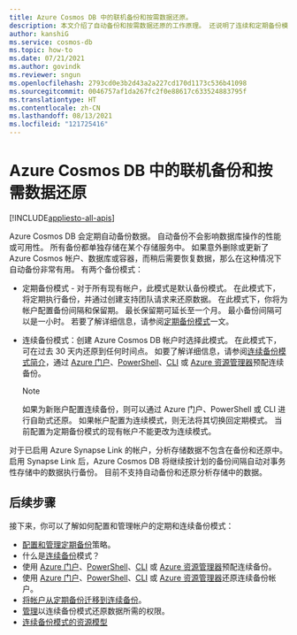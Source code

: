 ```yaml
---
title: Azure Cosmos DB 中的联机备份和按需数据还原。
description: 本文介绍了自动备份和按需数据还原的工作原理。 还说明了连续和定期备份模式之间的差异。
author: kanshiG
ms.service: cosmos-db
ms.topic: how-to
ms.date: 07/21/2021
ms.author: govindk
ms.reviewer: sngun
ms.openlocfilehash: 2793cd0e3b2d43a2a227cd170d1173c536b41098
ms.sourcegitcommit: 0046757af1da267fc2f0e88617c633524883795f
ms.translationtype: HT
ms.contentlocale: zh-CN
ms.lasthandoff: 08/13/2021
ms.locfileid: "121725416"
---
```

# <a name="online-backup-and-on-demand-data-restore-in-azure-cosmos-db"></a>Azure Cosmos DB 中的联机备份和按需数据还原
[!INCLUDE[appliesto-all-apis](includes/appliesto-all-apis.md)]

Azure Cosmos DB 会定期自动备份数据。 自动备份不会影响数据库操作的性能或可用性。 所有备份都单独存储在某个存储服务中。 如果意外删除或更新了 Azure Cosmos 帐户、数据库或容器，而稍后需要恢复数据，那么在这种情况下自动备份非常有用。 有两个备份模式：

* 定期备份模式 - 对于所有现有帐户，此模式是默认备份模式。 在此模式下，将定期执行备份，并通过创建支持团队请求来还原数据。 在此模式下，你将为帐户配置备份间隔和保留期。 最长保留期可延长至一个月。 最小备份间隔可以是一小时。  若要了解详细信息，请参阅[定期备份模式](configure-periodic-backup-restore.md)一文。

* 连续备份模式：创建 Azure Cosmos DB 帐户时选择此模式。 在此模式下，可在过去 30 天内还原到任何时间点。 如要了解详细信息，请参阅[连续备份模式简介](continuous-backup-restore-introduction.md)，通过 [Azure 门户](provision-account-continuous-backup.md#provision-portal)、[PowerShell](provision-account-continuous-backup.md#provision-powershell)、[CLI](provision-account-continuous-backup.md#provision-cli) 或 [Azure 资源管理器](provision-account-continuous-backup.md#provision-arm-template)预配连续备份。

  > [!NOTE]
  > 如果为新账户配置连续备份，则可以通过 Azure 门户、PowerShell 或 CLI 进行自助式还原。 如果帐户配置为连续模式，则无法将其切换回定期模式。 当前配置为定期备份模式的现有帐户不能更改为连续模式。  

对于已启用 Azure Synapse Link 的帐户，分析存储数据不包含在备份和还原中。 启用 Synapse Link 后，Azure Cosmos DB 将继续按计划的备份间隔自动对事务性存储中的数据执行备份。 目前不支持自动备份和还原分析存储中的数据。

## <a name="next-steps"></a>后续步骤

接下来，你可以了解如何配置和管理帐户的定期和连续备份模式：

* [配置和管理定期备份](configure-periodic-backup-restore.md)策略。
* 什么是[连续备份](continuous-backup-restore-introduction.md)模式？
* 使用 [Azure 门户](provision-account-continuous-backup.md#provision-portal)、[PowerShell](provision-account-continuous-backup.md#provision-powershell)、[CLI](provision-account-continuous-backup.md#provision-cli) 或 [Azure 资源管理器](provision-account-continuous-backup.md#provision-arm-template)预配连续备份。
* 使用 [Azure 门户](restore-account-continuous-backup.md#restore-account-portal)、[PowerShell](restore-account-continuous-backup.md#restore-account-powershell)、[CLI](restore-account-continuous-backup.md#restore-account-cli) 或 [Azure 资源管理器](restore-account-continuous-backup.md#restore-arm-template)还原连续备份帐户。
* [将帐户从定期备份迁移到连续备份](migrate-continuous-backup.md)。
* [管理](continuous-backup-restore-permissions.md)以连续备份模式还原数据所需的权限。
* [连续备份模式的资源模型](continuous-backup-restore-resource-model.md)
